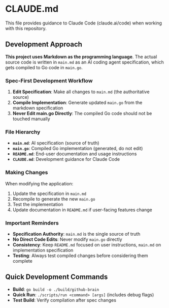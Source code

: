 # CLAUDE.md

This file provides guidance to Claude Code (claude.ai/code) when working with this repository.

## Development Approach

**This project uses Markdown as the programming language**. The actual source code is written in `main.md` as an AI coding agent specification, which gets compiled to Go code in `main.go`.

### Spec-First Development Workflow

1. **Edit Specification**: Make all changes to `main.md` (the authoritative source)
2. **Compile Implementation**: Generate updated `main.go` from the markdown specification
3. **Never Edit main.go Directly**: The compiled Go code should not be touched manually

### File Hierarchy

- **`main.md`**: AI specification (source of truth)
- **`main.go`**: Compiled Go implementation (generated, do not edit)
- **`README.md`**: End-user documentation and usage instructions
- **`CLAUDE.md`**: Development guidance for Claude Code

### Making Changes

When modifying the application:

1. Update the specification in `main.md`
2. Recompile to generate the new `main.go`
3. Test the implementation
4. Update documentation in `README.md` if user-facing features change

### Important Reminders

- **Specification Authority**: `main.md` is the single source of truth
- **No Direct Code Edits**: Never modify `main.go` directly
- **Consistency**: Keep `README.md` focused on user instructions, `main.md` on implementation specification
- **Testing**: Always test compiled changes before considering them complete

## Quick Development Commands

- **Build**: `go build -o ./build/github-brain`
- **Quick Run**: `./scripts/run <command> [args]` (includes debug flags)
- **Test Build**: Verify compilation after spec changes
